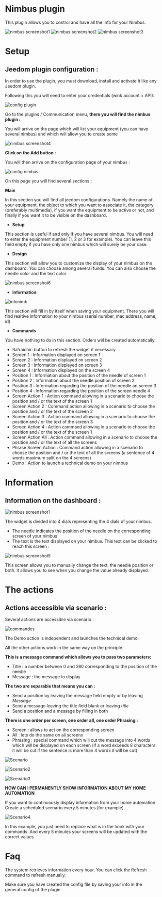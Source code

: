 # Nimbus plugin 

This plugin allows you to control and have all the info for your Nimbus.

![nimbus screenshot1](./images/nimbus_screenshot1.jpg) 
![nimbus screenshot2](./images/nimbus_screenshot2.jpg) 
![nimbus screenshot3](./images/nimbus_screenshot3.jpg)

# Setup 

## Jeedom plugin configuration : 

In order to use the plugin, you must download, install and activate it like any Jeedom plugin.

Following this you will need to enter your credentials (wink account + API):

![config plugin](./images/config_plugin.jpg)

Go to the plugins / Communication menu, **there you will find the nimbus plugin :**

You will arrive on the page which will list your equipment (you can have several nimbus) and which will allow you to create some

![nimbus screenshot4](./images/nimbus_screenshot4.jpg)

**Click on the Add button :**

You will then arrive on the configuration page of your nimbus :

![config nimbus](./images/config_nimbus.jpg)

On this page you will find several sections :

**Main**

In this section you will find all jeedom configurations. Namely the name of your equipment, the object to which you want to associate it, the category (preferably multimedia), if you want the equipment to be active or not, and finally if you want it to be visible on the dashboard.

-   **Setup**

This section is useful if and only if you have several nimbus. You will need to enter the equipment number (1, 2 or 3 for example). You can leave this field empty if you have only one nimbus which will surely be your case.


-   **Design**

This section will allow you to customize the display of your nimbus on the dashboard. You can choose among several funds. You can also choose the needle color and the text color.

![nimbus screenshot6](./images/nimbus_screenshot6.jpg)

-   **Information**

![infonimb](./images/infonimb.jpg)

This section will fill in by itself when saving your equipment. There you will find realtive information to your nimbus (serial number, mac address, name, id)

-   **Commands**

You have nothing to do in this section. Orders will be created automatically.

-   Rafraichir: button to refresh the widget if necessary
-   Screen 1 : Information displayed on screen 1
-   Screen 2 : Information displayed on screen 2
-   Screen 3 : Information displayed on screen 3
-   Screen 4 : Information displayed on the screen 4
-   Position 1 : Information about the position of the needle of screen 1
-   Position 2 : Information about the needle position of screen 2
-   Position 3 : Information regarding the position of the needle on screen 3
-   Position 4 : Information regarding the position of the screen needle 4
-   Screen Action 1 : Action command allowing in a scenario to choose the position and / or the text of the screen 1
-   Screen Action 2 : Command action allowing in a scenario to choose the position and / or the text of the screen 2
-   Screen Action 3 : Action command allowing in a scenario to choose the position and / or the text of the screen 3
-   Screen Action 4 : Action command allowing in a scenario to choose the position and / or the text of the screen 1
-   Screen Action All : Action command allowing in a scenario to choose the position and / or the text of all the screens
-   Phrase Screen Action : Command action allowing in a scenario to choose the position and / or the text of all the screens (a sentence of 4 words maximum split on the 4 screens)
-   Demo : Action to launch a technical demo on your nimbus

# Information 

## Information on the dashboard : 

![nimbus screenshot1](./images/nimbus_screenshot1.jpg)

The widget is divided into 4 dials representing the 4 dials of your nimbus.

-   The needle indicates the position of the needle on the corresponding screen of your nimbus
-   The text is the text displayed on your nimbus. This text can be clicked to reach this screen :

![nimbus screenshot5](./images/nimbus_screenshot5.jpg)


This screen allows you to manually change the text, the needle position or both. It allows you to see when you change the value already displayed.

# The actions 

## Actions accessible via scenario : 

Several actions are accessible via scenario :

![commandes](./images/commandes.jpg)

The Demo action is independent and launches the technical demo.

All the other actions work in the same way on the principle.

**This is a message command which allows you to pass two parameters:**

-   Title : a number between 0 and 360 corresponding to the position of the needle
-   Message : the message to display

**The two are separable that means you can :**

-   Send a position by leaving the message field empty or by leaving *Message*
-   Send a message leaving the title field blank or leaving *title*
-   Send a position and a message by filling in both

**There is one order per screen, one order all, one order
Phrasing :**

-   Screen : allows to act on the corresponding screen
-   All : lets do the same on all screens
-   Phrasing : special command which will cut the message into 4 words which will be displayed on each screen (if a word exceeds 8 characters it will be cut if the sentence is more than 4 words it will be cut)

![Scenario](./images/Scenario.jpg)

![Scenario2](./images/Scenario2.jpg)

![Scenario3](./images/Scenario3.jpg)


**HOW CAN I PERMANENTLY SHOW INFORMATION ABOUT MY HOME AUTOMATION**

If you want to continuously display information from your home automation.
Create a scheduled scenario every 5 minutes (for example).

![Scenario4](./images/Scenario4.jpg)

In this example, you just need to replace what is in the hook with your commands. And every 5 minutes your screens will be updated with the correct values

# Faq 

The system retrieves information every hour. You can click the Refresh command to refresh manually.

Make sure you have created the config file by saving your info in the general config of the plugin.
